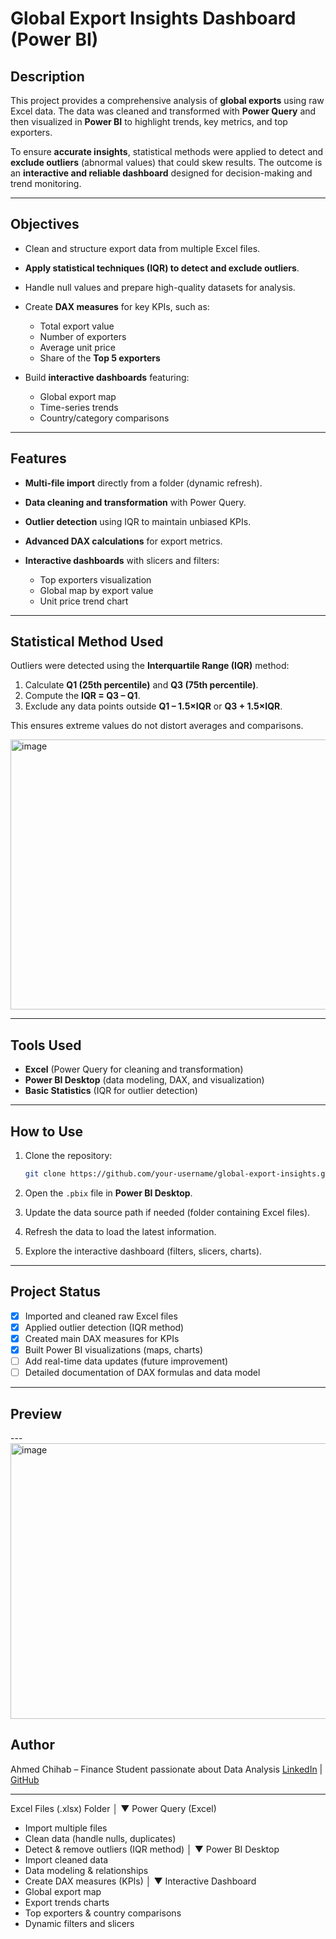 
# **Global Export Insights Dashboard (Power BI)**

## **Description**

This project provides a comprehensive analysis of **global exports** using raw Excel data. The data was cleaned and transformed with **Power Query** and then visualized in **Power BI** to highlight trends, key metrics, and top exporters.

To ensure **accurate insights**, statistical methods were applied to detect and **exclude outliers** (abnormal values) that could skew results. The outcome is an **interactive and reliable dashboard** designed for decision-making and trend monitoring.

---

## **Objectives**

* Clean and structure export data from multiple Excel files.
* **Apply statistical techniques (IQR) to detect and exclude outliers**.
* Handle null values and prepare high-quality datasets for analysis.
* Create **DAX measures** for key KPIs, such as:

  * Total export value
  * Number of exporters
  * Average unit price
  * Share of the **Top 5 exporters**
* Build **interactive dashboards** featuring:

  * Global export map
  * Time-series trends
  * Country/category comparisons

---

## **Features**

* **Multi-file import** directly from a folder (dynamic refresh).
* **Data cleaning and transformation** with Power Query.
* **Outlier detection** using IQR to maintain unbiased KPIs.
* **Advanced DAX calculations** for export metrics.
* **Interactive dashboards** with slicers and filters:

  * Top exporters visualization
  * Global map by export value
  * Unit price trend chart

---

## **Statistical Method Used**

Outliers were detected using the **Interquartile Range (IQR)** method:

1. Calculate **Q1 (25th percentile)** and **Q3 (75th percentile)**.
2. Compute the **IQR = Q3 – Q1**.
3. Exclude any data points outside **Q1 – 1.5×IQR** or **Q3 + 1.5×IQR**.

This ensures extreme values do not distort averages and comparisons.

<img width="772" height="432" alt="image" src="https://github.com/user-attachments/assets/11b38b20-e0a5-4958-bcee-5203524dff8b" />

---

## **Tools Used**

* **Excel** (Power Query for cleaning and transformation)
* **Power BI Desktop** (data modeling, DAX, and visualization)
* **Basic Statistics** (IQR for outlier detection)

---

## **How to Use**

1. Clone the repository:

   ```bash
   git clone https://github.com/your-username/global-export-insights.git
   ```

2. Open the `.pbix` file in **Power BI Desktop**.

3. Update the data source path if needed (folder containing Excel files).

4. Refresh the data to load the latest information.

5. Explore the interactive dashboard (filters, slicers, charts).

---

## **Project Status**

* [x] Imported and cleaned raw Excel files
* [x] Applied outlier detection (IQR method)
* [x] Created main DAX measures for KPIs
* [x] Built Power BI visualizations (maps, charts)
* [ ] Add real-time data updates (future improvement)
* [ ] Detailed documentation of DAX formulas and data model

---

## **Preview**



---<img width="769" height="441" alt="image" src="https://github.com/user-attachments/assets/80832d98-7e3f-458e-a679-cd9f21a33e8a" />


## **Author**

Ahmed Chihab – Finance Student passionate about Data Analysis
[LinkedIn](#) | [GitHub](#)

---

Excel Files (.xlsx) Folder
          │
          ▼
Power Query (Excel)
- Import multiple files
- Clean data (handle nulls, duplicates)
- Detect & remove outliers (IQR method)
          │
          ▼
Power BI Desktop
- Import cleaned data
- Data modeling & relationships
- Create DAX measures (KPIs)
          │
          ▼
Interactive Dashboard
- Global export map
- Export trends charts
- Top exporters & country comparisons
- Dynamic filters and slicers

